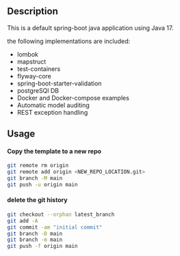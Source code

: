 #

## Description
This is a default spring-boot java application using Java 17.

the following implementations are included:
- lombok
- mapstruct
- test-containers
- flyway-core
- spring-boot-starter-validation
- postgreSQl DB
- Docker and Docker-compose examples
- Automatic model auditing
- REST exception handling

## Usage

#### Copy the template to a new repo
```bash
git remote rm origin
git remote add origin <NEW_REPO_LOCATION.git>
git branch -M main
git push -u origin main
```

#### delete the git history 
```bash
git checkout --orphan latest_branch
git add -A
git commit -am "initial commit"
git branch -D main
git branch -m main
git push -f origin main
```